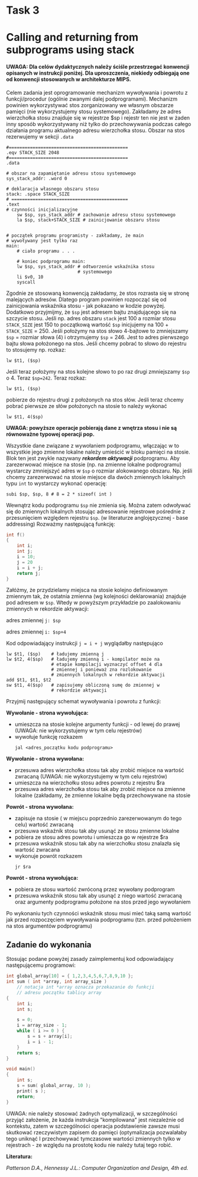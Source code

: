 # Task 3
# Calling and returning from subprograms using stack

#### UWAGA: Dla celów dydaktycznych należy ściśle przestrzegać konwencji opisanych w instrukcji poniżej. Dla uproszczenia, niekiedy odbiegają one od konwencji stosowanych w architekturze MIPS.

Celem zadania jest oprogramowanie mechanizm wywoływania i powrotu z funkcji/procedur (ogólnie zwanymi dalej podprogramami). Mechanizm powinien wykorzystywać stos zorganizowany we własnym obszarze pamięci (nie wykorzystujemy stosu systemowego). Zakładamy że adres wierzchołka stosu znajduje się w rejestrze $sp i rejestr ten nie jest w żaden inny sposób wykorzystywany niż tylko do przechowywania podczas całego działania programu aktualnego adresu wierzchołka stosu. Obszar na stos rezerwujemy w sekcji `.data`

```
#=============================================
.eqv STACK_SIZE 2048
#=============================================
.data

# obszar na zapamiętanie adresu stosu systemowego
sys_stack_addr: .word 0

# deklaracja własnego obszaru stosu
stack: .space STACK_SIZE
# ============================================
.text
# czynności inicjalizacyjne 
    sw $sp, sys_stack_addr # zachowanie adresu stosu systemowego
    la $sp, stack+STACK_SIZE # zainicjowanie obszaru stosu


# początek programu programisty - zakładamy, że main
# wywoływany jest tylko raz
main:
    # ciało programu . . .

    # koniec podprogramu main:
    lw $sp, sys_stack_addr # odtworzenie wskaźnika stosu
                           # systemowego
    li $v0, 10
    syscall
```

Zgodnie ze stosowaną konwencją zakładamy, że stos rozrasta się w stronę malejących adresów. Dlatego program powinien rozpocząć się od zainicjowania wskaźnika stosu - jak pokazano w kodzie powyżej. Dodatkowo przyjmijmy, że `$sp` jest adresem bajtu znajdującego się na szczycie stosu.
Jeśli np. adres obszaru `stack` jest 100 a rozmiar stosu `STACK_SIZE` jest 150 to początkową wartość `$sp` inicjujemy na 100 + `STACK_SIZE` = 250. Jeśli położymy na stos słowo 4-bajtowe to zmniejszamy `$sp` = rozmiar słowa (4) i otrzymujemy `$sp` = 246. Jest to adres pierwszego bajtu słowa położonego na stos. Jeśli chcemy pobrać to słowo do rejestru to stosujemy np. rozkaz:

```
lw $t1, ($sp)
```

Jeśli teraz położymy na stos kolejne słowo to po raz drugi zmniejszamy `$sp` o 4. Teraz `$sp=242`.
Teraz rozkaz:

```
lw $t1, ($sp)
```

pobierze do rejestru drugi z położonych na stos słów. Jeśli teraz chcemy pobrać pierwsze ze słów położonych na stosie to należy wykonać

```
lw $t1, 4($sp)
```

**UWAGA: powyższe operacje pobierają dane z wnętrza stosu i nie są równoważne typowej operacji pop.**

Wszystkie dane związane z wywołaniem podprogramu, włączając w to wszystkie jego zmienne lokalne należy umieścić w bloku pamięci na stosie. Blok ten jest zwykle nazywany ***rekordem aktywacji*** podprogramu.
Aby zarezerwować miejsce na stosie (np. na zmienne lokalne podprogramu) wystarczy zmniejszyć adres w `$sp` o rozmiar alokowanego obszaru. Np. jeśli chcemy zarezerwować na stosie miejsce dla dwóch zmiennych lokalnych typu `int` to wystarczy wykonać operację:

```
subi $sp, $sp, 8 # 8 = 2 * sizeof( int )
```

Wewnątrz kodu podprogramu `$sp` nie zmienia się. Można zatem odwoływać się do zmiennych lokalnych stosując adresowanie rejestrowe pośrednie z przesunięciem względem rejestru `$sp`. (w literaturze anglojęzycznej - base addressing) Rozważmy następującą funkcję:

```c
int f()
{
    int i;
    int j;
    i = 10;
    j = 20
    i = i + j;
    return j;
}
```

Załóżmy, że przydzielamy miejsca na stosie kolejno definiowanym zmiennym tak, że ostatnia zmienna (wg kolejności deklarowania) znajduje pod adresem w `$sp`. Wtedy w powyższym przykładzie po zaalokowaniu zmiennych w rekordzie aktywacji:

adres zmiennej `j: $sp`

adres zmiennej `i: $sp+4`

Kod odpowiadający instrukcji `j = i + j` wyglądałby następująco

```
lw $t1, ($sp)    # ładujemy zmienną j
lw $t2, 4($sp)   # ładujemy zmienną i - kompilator może na
                 # etapie kompilacji wyznaczyć offset 4 dla
                 # zmiennej i ponieważ zna rozlokowanie
                 # zmiennych lokalnych w rekordzie aktywacji
add $t1, $t1, $t2
sw $t1, 4($sp)   # zapisujemy obliczoną sumę do zmiennej w
                 # rekordzie aktywacji
```

Przyjmij następujący schemat wywoływania i powrotu z funkcji:

**Wywołanie - strona wywołująca:**

+ umieszcza na stosie kolejne argumenty funkcji - od lewej do prawej (UWAGA: nie wykorzystujemy w tym celu rejestrów)
+ wywołuje funkcję rozkazem
  ```
  jal <adres_początku kodu podprogramu>
  ```

**Wywołanie - strona wywołana:**

+ przesuwa adres wierzchołka stosu tak aby zrobić miejsce na wartość zwracaną (UWAGA: nie wykorzystujemy w tym celu rejestrów)
+ umieszcza na wierzchołku stosu adres powrotu z rejestru $ra
+ przesuwa adres wierzchołka stosu tak aby zrobić miejsce na zmienne lokalne (zakładamy, że zmienne lokalne będą przechowywane na stosie

**Powrót - strona wywołana:**

+ zapisuje na stosie ( w miejscu poprzednio zarezerwowanym do tego celu) wartość zwracaną
+ przesuwa wskaźnik stosu tak aby usunąć ze stosu zmienne lokalne
+ pobiera ze stosu adres powrotu i umieszcza go w rejestrze $ra
+ przesuwa wskaźnik stosu tak aby na wierzchołku stosu znalazła się wartość zwracana
+ wykonuje powrót rozkazem
  ```
  jr $ra
  ```

**Powrót - strona wywołująca:**

+ pobiera ze stosu wartość zwróconą przez wywołany podprogram
+ przesuwa wskaźnik stosu tak aby usunąć z niego wartość zwracaną oraz argumenty podprogramu położone na stos przed jego wywołaniem

Po wykonaniu tych czynności wskaźnik stosu musi mieć taką samą wartość jak przed rozpoczęciem wywoływania podprogramu (tzn. przed położeniem na stos argumentów podprogramu)

## Zadanie do wykonania

Stosując podane powyżej zasady zaimplementuj kod odpowiadający następującemu programowi:

```c
int global_array[10] = { 1,2,3,4,5,6,7,8,9,10 };
int sum ( int *array, int array_size )
    // notacja int *array oznacza przekazanie do funkcji
    // adresu początku tablicy array
{
    int i;
    int s;

    s = 0;
    i = array_size - 1;
    while ( i >= 0 ) {
        s = s + array[i];
        i = i - 1;
    }
    return s;
}

void main()
{
    int s;
    s = sum( global_array, 10 );
    print( s );
    return;
}
```

UWAGA: nie należy stosować żadnych optymalizacji, w szczególności przyjąć założenie, że każda instrukcja "kompilowana" jest niezależnie od kontekstu, zatem w szczególności operacja podstawienie zawsze musi skutkować rzeczywistym zapisem do pamięci (optymalizacja pozwalałaby tego uniknąć I przechowywać tymczasowe wartości zmiennych tylko w rejestrach - ze względu na prostotę kodu nie należy tutaj tego robić.

**Literatura:**

*Patterson D.A., Hennessy J.L.: Computer Organization and Design, 4th ed.*